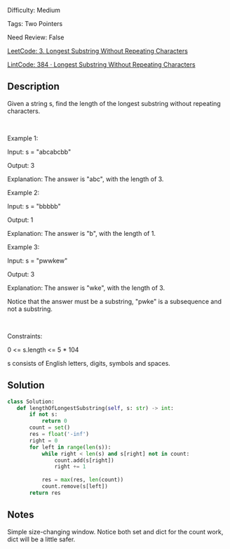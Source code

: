 Difficulty: Medium

Tags: Two Pointers

Need Review: False

[LeetCode: 3. Longest Substring Without Repeating Characters](https://leetcode.com/problems/longest-substring-without-repeating-characters/)

[LintCode: 384 · Longest Substring Without Repeating Characters](https://lintcode.com/problem/384 )

## Description 

Given a string s, find the length of the longest substring without repeating characters.

 

Example 1:



Input: s = "abcabcbb"

Output: 3

Explanation: The answer is "abc", with the length of 3.



Example 2:



Input: s = "bbbbb"

Output: 1

Explanation: The answer is "b", with the length of 1.



Example 3:



Input: s = "pwwkew"

Output: 3

Explanation: The answer is "wke", with the length of 3.

Notice that the answer must be a substring, "pwke" is a subsequence and not a substring.



 

Constraints:



0 <= s.length <= 5 * 104

s consists of English letters, digits, symbols and spaces.



## Solution 
 ```python 
class Solution:
    def lengthOfLongestSubstring(self, s: str) -> int:
        if not s:
            return 0
        count = set()
        res = float('-inf')
        right = 0
        for left in range(len(s)):
            while right < len(s) and s[right] not in count:
                count.add(s[right])
                right += 1
            
            res = max(res, len(count))
            count.remove(s[left])
        return res

 ``` 
## Notes
Simple size-changing window. Notice both set and dict for the count work, dict will be a little safer.